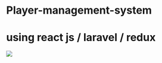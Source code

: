 # Player-management-system
# using react js / laravel / redux 
![](screenshotImages/ecommerce1.PNG)
